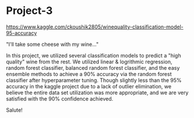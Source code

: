 # Project-3

https://www.kaggle.com/ckoushik2805/winequality-classification-model-95-accuracy

"I'll take some cheese with my wine..."

In this project, we utilized several classification models to predict a "high quality" wine from the rest. We utilized linear & logrithmic regression, random forest classifier, balanced random forest classifier, and the easy ensemble methods to achieve a 90% accuracy via the random forest classifier after hyperparameter tuning. Though slightly less than the 95% accuracy in the kaggle project due to a lack of outlier elimination, we believe the entire data set utilization was more appropriate, and we are very satisfied with the 90% confidence achieved.

Salute!


